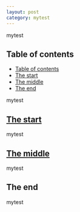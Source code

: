 ```yaml
---
layout: post
category: mytest
---
```


mytest

## Table of contents
- [Table of contents](#table-of-contents)
- [The start](#the-start)
- [The middle](#the-middle)
- [The end](#the-end)

mytest

## [The start](#the-start)

mytest

## [The middle](#the-middle)

mytest

## The end

mytest

